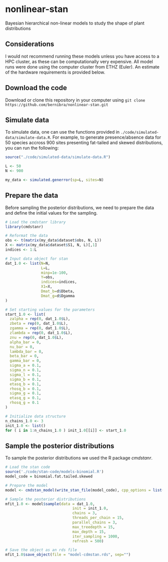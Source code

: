 # nonlinear-stan

Bayesian hierarchical non-linear models to study the shape of plant distributions

## Considerations

I would not recommend running these models unless you have access to a HPC cluster, as these can be computationally very expensive. All model runs were done using the computer cluster from ETHZ (Euler). An estimate of the hardware requirements is provided below.

## Download the code

Download or clone this repository in your computer using `git clone https://github.com/bernibra/nonlinear-stan.git`

## Simulate data

To simulate data, one can use the functions provided in `./code/simulated-data/simulate-data.R`. For example, to generate presence/absence data for 50 species accross 900 sites presenting fat-tailed and skewed distributions, you can run the following:
```r
source("./code/simulated-data/simulate-data.R")

L <- 50
N <- 900

my_data <- simulated.generror(sp=L, sites=N)
```

## Prepare the data

Before sampling the posterior distributions, we need to prepare the data and define the initial values for the sampling. 

```r
# Load the cmdstanr library
library(cmdstanr)

# Reformat the data
obs <- t(matrix(my_data$dataset$obs, N, L))
X <- matrix(my_data$dataset$S1, N, L)[,1]
indices <- 1:L

# Input data object for stan
dat_1.0 <- list(N=N,
                L=L,
                minp=1e-100,
                Y=obs,
                indices=indices,
                X1=X,
                Dmat_b=d$Dbeta,
                Dmat_g=d$Dgamma
)

# Set starting values for the parameters
start_1.0 <- list(
  zalpha = rep(0, dat_1.0$L),
  zbeta = rep(0, dat_1.0$L),
  zgamma = rep(0, dat_1.0$L),
  zlambda = rep(0, dat_1.0$L),
  znu = rep(0, dat_1.0$L),
  alpha_bar = 0,
  nu_bar = 0,
  lambda_bar = 0,
  beta_bar = 0,
  gamma_bar = 0,
  sigma_a = 0.1,
  sigma_n = 0.1,
  sigma_l = 0.1,
  sigma_b = 0.1,
  etasq_b = 0.1,
  rhosq_b = 0.1,
  sigma_g = 0.1,
  etasq_g = 0.1,
  rhosq_g = 0.1
)

# Initialize data structure
n_chains_1.0 <- 3
init_1.0 <- list()
for ( i in 1:n_chains_1.0 ) init_1.0[[i]] <- start_1.0
```

## Sample the posterior distributions

To sample the posterior distributions we used the R package _cmdstanr_. 

```r
# Load the stan code
source('./code/stan-code/models-binomial.R')
model_code = binomial.fat.tailed.skewed

# Prepare the model
model <- cmdstan_model(write_stan_file(model_code), cpp_options = list(stan_threads = TRUE))

# Sample the posterior distributions
mfit_1.0 <- model$sample(data = dat_1.0,
                              init = init_1.0,
                              chains = 3,
                              threads_per_chain = 15,
                              parallel_chains = 3,
                              max_treedepth = 15,
                              max_depth = 15,
                              iter_sampling = 1000,
                              refresh = 500)

# Save the object as an rds file
mfit_1.0$save_object(file = "model-cdmstan.rds", sep="")
```

